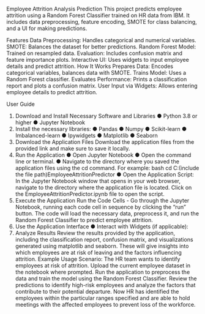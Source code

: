 Employee Attrition Analysis Prediction
This project predicts employee attrition using a Random Forest Classifier trained on HR data from IBM. It includes data preprocessing, feature encoding, SMOTE for class balancing, and a UI for making predictions.

Features
Data Preprocessing: Handles categorical and numerical variables.
SMOTE: Balances the dataset for better predictions.
Random Forest Model: Trained on resampled data.
Evaluation: Includes confusion matrix and feature importance plots.
Interactive UI: Uses widgets to input employee details and predict attrition.
How It Works
Prepares Data: Encodes categorical variables, balances data with SMOTE.
Trains Model: Uses a Random Forest classifier.
Evaluates Performance: Prints a classification report and plots a confusion matrix.
User Input via Widgets: Allows entering employee details to predict attrition.

User Guide
1. Download and Install Necessary Software and Libraries
● Python 3.8 or higher
● Jupyter Notebook
2. Install the necessary libraries:
● Pandas
● Numpy
● Scikit-learn
● Imbalanced-learn
● Ipywidgets
● Matplotlib
● Seaborn
3. Download the Application Files
Download the application files from the provided link and make sure to save it locally.
4. Run the Application
● Open Jupyter Notebook
● Open the command line or terminal.
● Navigate to the directory where you saved the application files using the cd command.
For example:
bash
cd C:\(include the file path)EmployeeAttritionPredictor
●
Open the Application Script:
In the Jupyter Notebook window that opens in your web browser, navigate to the directory where
the application file is located.
Click on the EmployeeAttritionPredictor.ipynb file to open the script.
4. Execute the Application
Run the Code Cells - Go through the Jupyter Notebook, running each code cell in sequence by
clicking the “run” button.
The code will load the necessary data, preprocess it, and run the Random Forest Classifier to
predict employee attrition.
5. Use the Application Interface
● Interact with Widgets (if applicable):
186. Analyze Results
Review the results provided by the application, including the classification report,
confusion matrix, and visualizations generated using matplotlib and seaborn. These will give
insights into which employees are at risk of leaving and the factors influencing attrition.
Example Usage Scenario:
The HR team wants to identify employees at risk of attrition.
Upload the current employee dataset in the notebook where prompted. Run the application to
preprocess the data and train the model using the Random Forest Classifier. Review the
predictions to identify high-risk employees and analyze the factors that contribute to their
potential departure. Now HR has identified the employees within the particular ranges specified
and are able to hold meetings with the affected employees to prevent loss of the workforce.
